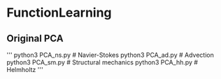 # FunctionLearning
## Original PCA

'''
python3 PCA_ns.py  # Navier-Stokes
python3 PCA_ad.py  # Advection
python3 PCA_sm.py  # Structural mechanics
python3 PCA_hh.py  # Helmholtz
'''

